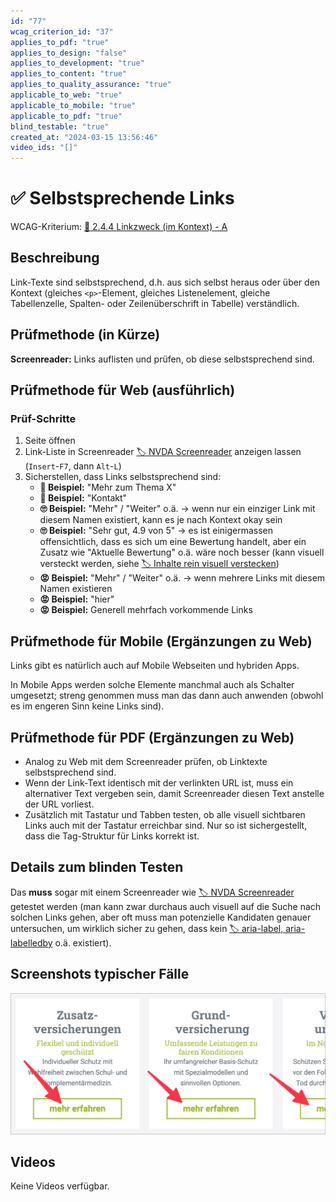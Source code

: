 ```yaml
---
id: "77"
wcag_criterion_id: "37"
applies_to_pdf: "true"
applies_to_design: "false"
applies_to_development: "true"
applies_to_content: "true"
applies_to_quality_assurance: "true"
applicable_to_web: "true"
applicable_to_mobile: "true"
applicable_to_pdf: "true"
blind_testable: "true"
created_at: "2024-03-15 13:56:46"
video_ids: "[]"
---
```


# ✅ Selbstsprechende Links

WCAG-Kriterium: [📜 2.4.4 Linkzweck (im Kontext) - A](..)

## Beschreibung

Link-Texte sind selbstsprechend, d.h. aus sich selbst heraus oder über den Kontext (gleiches `<p>`-Element, gleiches Listenelement, gleiche Tabellenzelle, Spalten- oder Zeilenüberschrift in Tabelle) verständlich.

## Prüfmethode (in Kürze)

**Screenreader:** Links auflisten und prüfen, ob diese selbstsprechend sind.

## Prüfmethode für Web (ausführlich)

### Prüf-Schritte

1. Seite öffnen
1. Link-Liste in Screenreader [🏷️ NVDA Screenreader](/de/tags/nvda-screenreader) anzeigen lassen (`Insert`-`F7`, dann `Alt`-`L`)
1. Sicherstellen, dass Links selbstsprechend sind:
    - **🙂 Beispiel:** "Mehr zum Thema X"
    - **🙂 Beispiel:** "Kontakt"
    - **🙄 Beispiel:** "Mehr" / "Weiter" o.ä. → wenn nur ein einziger Link mit diesem Namen existiert, kann es je nach Kontext okay sein
    - **🙄 Beispiel:** "Sehr gut, 4.9 von 5" → es ist einigermassen offensichtlich, dass es sich um eine Bewertung handelt, aber ein Zusatz wie "Aktuelle Bewertung" o.ä. wäre noch besser (kann visuell versteckt werden, siehe [🏷️ Inhalte rein visuell verstecken](/de/tags/inhalte-rein-visuell-verstecken))
    - **😡 Beispiel:** "Mehr" / "Weiter" o.ä. → wenn mehrere Links mit diesem Namen existieren
    - **😡 Beispiel:** "hier"
    - **😡 Beispiel:** Generell mehrfach vorkommende Links

## Prüfmethode für Mobile (Ergänzungen zu Web)

Links gibt es natürlich auch auf Mobile Webseiten und hybriden Apps.

In Mobile Apps werden solche Elemente manchmal auch als Schalter umgesetzt; streng genommen muss man das dann auch anwenden (obwohl es im engeren Sinn keine Links sind).

## Prüfmethode für PDF (Ergänzungen zu Web)

- Analog zu Web mit dem Screenreader prüfen, ob Linktexte selbstsprechend sind.
- Wenn der Link-Text identisch mit der verlinkten URL ist, muss ein alternativer Text vergeben sein, damit Screenreader diesen Text anstelle der URL vorliest.
- Zusätzlich mit Tastatur und Tabben testen, ob alle visuell sichtbaren Links auch mit der Tastatur erreichbar sind. Nur so ist sichergestellt, dass die Tag-Struktur für Links korrekt ist.

## Details zum blinden Testen

Das **muss** sogar mit einem Screenreader wie [🏷️ NVDA Screenreader](/de/tags/nvda-screenreader) getestet werden (man kann zwar durchaus auch visuell auf die Suche nach solchen Links gehen, aber oft muss man potenzielle Kandidaten genauer untersuchen, um wirklich sicher zu gehen, dass kein [🏷️ aria-label, aria-labelledby](/de/tags/aria-label-aria-labelledby) o.ä. existiert).

## Screenshots typischer Fälle

![Mehr erfahren Links bei EGK](images/mehr-erfahren-links-bei-egk.png)

## Videos

Keine Videos verfügbar.
